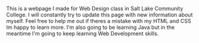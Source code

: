 This is a webpage I made for Web Design class in Salt Lake Community College.
I will constantly try to update this page with new information about myself.
Feel free to help me out if theres a mistake with my HTML and CSS Im happy to learn more. 
I'm also going to be learning Java but in the meantime I'm going to keep learning Web
Development skills.

